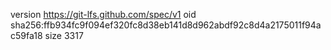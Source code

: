 version https://git-lfs.github.com/spec/v1
oid sha256:ffb934fc9f094ef320fc8d38eb141d8d962abdf92c8d4a2175011f94ac59fa18
size 3317

